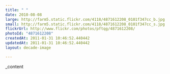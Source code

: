 ```yaml
---
title: " "
date: 2010-08-08
large: http://farm5.static.flickr.com/4118/4871612208_0101f347cc_b.jpg
small: http://farm5.static.flickr.com/4118/4871612208_0101f347cc_s.jpg
flickrUrl: http://www.flickr.com/photos/pftqg/4871612208/
photoId: "4871612208"
createdAt: 2011-01-31 10:46:52.440442
updatedAt: 2011-01-31 10:46:52.440442
layout: decade-image

---
```

_content
